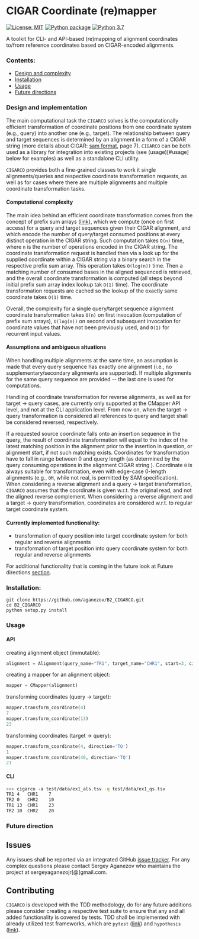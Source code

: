 # CIGAR Coordinate (re)mapper

[![License: MIT](https://img.shields.io/badge/License-MIT-yellow.svg)](https://opensource.org/licenses/MIT)
[![Python package](https://github.com/aganezov/B2_CIGARCO/workflows/Python%20package/badge.svg)](https://github.com/aganezov/B2_CIGARCO/actions)
[![Python 3.7](https://img.shields.io/badge/python-3.7-blue.svg)](https://www.python.org/downloads/)
 

A toolkit for CLI- and API-based (re)mapping of alignment coordinates to/from reference coordinates based on CIGAR-encoded alignments.

### Contents:
* [Design and complexity](#design-and-complexity)
* [Installation](#installation)
* [Usage](#usage)
* [Future directions](#future-directions)

### Design and implementation

The main computational task the `CIGARCO` solves is the computationally efficient transformation of coordinate positions from one coordinate system (e.g., query) into another one (e.g., target).
The relationship between query and target sequences is determined by an alignment in a form of a CIGAR string (more details about CIGAR: [sam format](https://samtools.github.io/hts-specs/SAMv1.pdf), page 7).
`CIGARCO` can be both used as a library for integration into existing projects (see (usage)[#usage] below for examples) as well as a standalone CLI utility.

`CIGARCO` provides both a fine-grained classes to work it single alignments/queries and respective coordinate transformation requests, 
as well as for cases where there are multiple alignments and multiple coordinate transformation tasks.

#### Computational complexity
The main idea behind an efficient coordinate transformation comes from the concept of prefix sum arrays ([link](https://en.wikipedia.org/wiki/Prefix_sum)), 
which we compute (once on first access) for a query and target sequences given their CIGAR alignment, and which encode the number of query/target consumed positions at every distinct operation in the CIGAR string.
Such computation takes `O(n)` time, where `n` is the number of operations encoded in the CIGAR string.
The coordinate  transformation request is handled then via a look up for the supplied coordinate within a CIGAR string via a binary search in the respective prefix sum array.
This operation takes `O(log(n))` time. Then a matching number of consumed bases in the aligned sequenced is retrieved, and the overall coordinate transformation is computed (all steps beyond initial prefix sum array index lookup tak `O(1)` time).
The coordinate transformation requests are cached so the lookup of the exactly same coordinate takes `O(1)` time.

Overall, the complexity for a single query/target sequence alignment coordinate transformation takes `O(n)` on first invocation (computation of prefix sum arrays),
`O(log(n))` on second and subsequent invocation for coordinate values that have not been previously used, and `O(1)` for recurrent input values.   

#### Assumptions and ambiguous situations 
When handling multiple alignments at the same time, an assumption is made that every query sequence has exactly one alignment (i.e., no supplementary/secondary alignments are supported).
If multiple alignments for the same query sequence are provided -- the last one is used for computations.

Handling of coordinate transformation for reverse alignments, as well as for target -> query cases, are currently only supported at the CMapper API level, and not at the CLI application level.
From now on, when the target -> query transformation is considered all references to query and target shall be considered reversed, respectively.

If a requested source coordinate falls onto an insertion sequence in the query, the result of coordinate transformation will equal to the index of the latest matching position in the alignment prior to the insertion in question, or alignment start, if not such matching exists.
Coordinates for transformation have to fall in range between 0 and query length (as determined by the query consuming operations in the alignment CIGAR string ).
Coordinate `0` is always suitable for transformation, even with edge-case 0-length alignments (e.g., `0M`, while not real, is permitted by SAM specification).
When considering a reverse alignment and a query -> target transformation, `CIGARCO` assumes that the coordinate is given w.r.t. the original read, and not the aligned reverse complement.
When considering a reverse alignment and a target -> query transformation, coordinates are considered w.r.t. to regular target coordinate system.

#### Currently implemented functionality:
* transformation of query position into target coordinate system for both regular and reverse alignments 
* transformation of target position into query coordinate system for both regular and reverse alignments

For additional functionality that is coming in the future look at Future directions [section](#future-directions).  

### Installation:

    git clone https://github.com/aganezov/B2_CIGARCO.git
    cd B2_CIGARCO
    python setup.py install

### Usage

#### API
creating alignment object (immutable):
```python
alignment = Alignment(query_name="TR1", target_name="CHR1", start=3, cigar="8M7D6M2I2M11D7M", direction=True)
```

creating a mapper for an alignment object:
```python
mapper = CMapper(alignment)
```

transforming coordinates (query -> target):
```python
mapper.transform_coordinate(4)
7
mapper.transform_coordinate(13)
23
```

transforming coordinates (target -> query):
```python
mapper.transform_coordinate(4, direction='TQ')
1
mapper.transform_coordinate(40, direction='TQ')
21
```

#### CLI
```bash
>>> cigarco -a test/data/ex1_als.tsv -q test/data/ex1_qs.tsv
TR1 4   CHR1    7
TR2 0   CHR2    10
TR1 13  CHR1    23
TR2 10  CHR2    20
```

### Future direction


## Issues
Any issues shall be reported via an integrated GitHub [issue tracker](https://github.com/aganezov/B2_CIGARCO/issues).
For any complex questions please contact Sergey Aganezov who maintains the project at sergeyaganezojr[@]gmail.com.   

## Contributing

`CIGARCO` is developed with the TDD methodology, do for any future additions please consider creating a respective test suite to ensure that any and all added functionality is covered by tests.
TDD shall be implemented with already utilized test frameworks, which are `pytest` ([link](https://docs.pytest.org/en/stable/)) and `hypothesis` ([link](https://hypothesis.readthedocs.io/en/latest/)).


